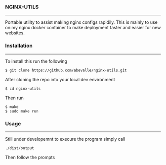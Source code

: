 ### NGINX-UTILS
---

Portable utility to assist making nginx configs rapidily. This is mainly to use on my nginx docker container to make deployment faster and easier for new websites.


### Installation
---

To install this run the following

```shell
$ git clone https://github.com/abevalle/nginx-utils.git
```
After cloning the repo into your local dev environment
```shell
$ cd nginx-utils
```
Then run
```shell
$ make
$ sudo make run
```

### Usage
---
Still under developemnt to execure the program simply call 
```shell
./dist/output
```
Then follow the prompts